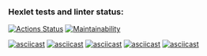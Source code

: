 ### Hexlet tests and linter status:
[![Actions Status](https://github.com/oleg3854/frontend-project-44/actions/workflows/hexlet-check.yml/badge.svg)](https://github.com/oleg3854/frontend-project-44/actions)
[![Maintainability](https://api.codeclimate.com/v1/badges/625b498491e245af97a5/maintainability)](https://codeclimate.com/github/oleg3854/frontend-project-44/maintainability)

[![asciicast](https://asciinema.org/a/bJMOlPe5F4mFLY0Rl6fiJSOp3.svg)](https://asciinema.org/a/XZMlhJ71gWCVpJ02nwY39I5IN)
[![asciicast](https://asciinema.org/a/bJMOlPe5F4mFLY0Rl6fiJSOp3.svg)](https://asciinema.org/a/1x6NtxEh9J4qPq9C8nJTtkEhK)
[![asciicast](https://asciinema.org/a/bJMOlPe5F4mFLY0Rl6fiJSOp3.svg)](https://asciinema.org/a/4UlOSJqviDXs6M89ntHwOdf0L)
[![asciicast](https://asciinema.org/a/bJMOlPe5F4mFLY0Rl6fiJSOp3.svg)](https://asciinema.org/a/UC8365IvLCtej3Szk0kNXdbrj)
[![asciicast](https://asciinema.org/a/bJMOlPe5F4mFLY0Rl6fiJSOp3.svg)](https://asciinema.org/a/YLtiCUawJVzteE7TOSFJrmByk)